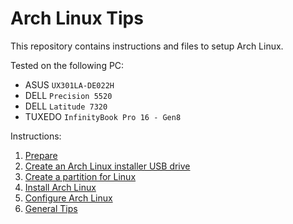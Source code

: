 # Arch Linux Tips

This repository contains instructions and files to setup Arch Linux.

Tested on the following PC:

- ASUS `UX301LA-DE022H`
- DELL `Precision 5520`
- DELL `Latitude 7320`
- TUXEDO `InfinityBook Pro 16 - Gen8`

Instructions:

1.  [Prepare](./prepare.md)
1.  [Create an Arch Linux installer USB drive](./create-bootable-usb.md)
1.  [Create a partition for Linux](./create-linux-partition.md)
1.  [Install Arch Linux](./install-arch-linux.md)
1.  [Configure Arch Linux](./configure-arch-linux.md)
1.  [General Tips](./general-tips.md)

